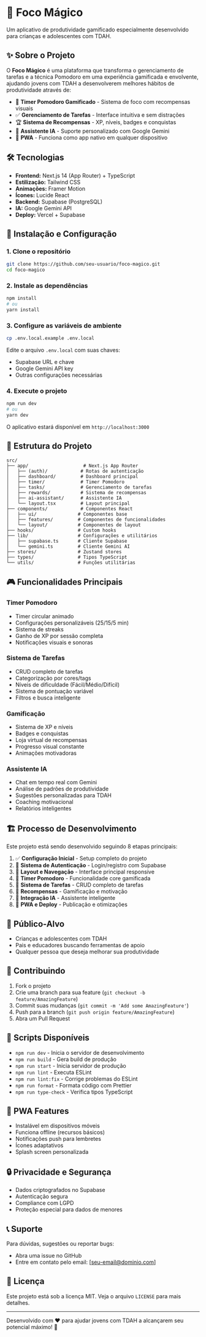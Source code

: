 # 🎯 Foco Mágico

Um aplicativo de produtividade gamificado especialmente desenvolvido para crianças e adolescentes com TDAH.

## ✨ Sobre o Projeto

O **Foco Mágico** é uma plataforma que transforma o gerenciamento de tarefas e a técnica Pomodoro em uma experiência gamificada e envolvente, ajudando jovens com TDAH a desenvolverem melhores hábitos de produtividade através de:

- 🍅 **Timer Pomodoro Gamificado** - Sistema de foco com recompensas visuais
- ✅ **Gerenciamento de Tarefas** - Interface intuitiva e sem distrações
- 🏆 **Sistema de Recompensas** - XP, níveis, badges e conquistas
- 🤖 **Assistente IA** - Suporte personalizado com Google Gemini
- 📱 **PWA** - Funciona como app nativo em qualquer dispositivo

## 🛠 Tecnologias

- **Frontend:** Next.js 14 (App Router) + TypeScript
- **Estilização:** Tailwind CSS
- **Animações:** Framer Motion
- **Ícones:** Lucide React
- **Backend:** Supabase (PostgreSQL)
- **IA:** Google Gemini API
- **Deploy:** Vercel + Supabase

## 🚀 Instalação e Configuração

### 1. Clone o repositório
```bash
git clone https://github.com/seu-usuario/foco-magico.git
cd foco-magico
```

### 2. Instale as dependências
```bash
npm install
# ou
yarn install
```

### 3. Configure as variáveis de ambiente
```bash
cp .env.local.example .env.local
```

Edite o arquivo `.env.local` com suas chaves:
- Supabase URL e chave
- Google Gemini API key
- Outras configurações necessárias

### 4. Execute o projeto
```bash
npm run dev
# ou
yarn dev
```

O aplicativo estará disponível em `http://localhost:3000`

## 📁 Estrutura do Projeto

```
src/
├── app/                    # Next.js App Router
│   ├── (auth)/            # Rotas de autenticação
│   ├── dashboard/         # Dashboard principal
│   ├── timer/             # Timer Pomodoro
│   ├── tasks/             # Gerenciamento de tarefas
│   ├── rewards/           # Sistema de recompensas
│   ├── ai-assistant/      # Assistente IA
│   └── layout.tsx         # Layout principal
├── components/            # Componentes React
│   ├── ui/               # Componentes base
│   ├── features/         # Componentes de funcionalidades
│   └── layout/           # Componentes de layout
├── hooks/                # Custom hooks
├── lib/                  # Configurações e utilitários
│   ├── supabase.ts       # Cliente Supabase
│   └── gemini.ts         # Cliente Gemini AI
├── stores/               # Zustand stores
├── types/                # Tipos TypeScript
└── utils/                # Funções utilitárias
```

## 🎮 Funcionalidades Principais

### Timer Pomodoro
- Timer circular animado
- Configurações personalizáveis (25/15/5 min)
- Sistema de streaks
- Ganho de XP por sessão completa
- Notificações visuais e sonoras

### Sistema de Tarefas
- CRUD completo de tarefas
- Categorização por cores/tags
- Níveis de dificuldade (Fácil/Médio/Difícil)
- Sistema de pontuação variável
- Filtros e busca inteligente

### Gamificação
- Sistema de XP e níveis
- Badges e conquistas
- Loja virtual de recompensas
- Progresso visual constante
- Animações motivadoras

### Assistente IA
- Chat em tempo real com Gemini
- Análise de padrões de produtividade
- Sugestões personalizadas para TDAH
- Coaching motivacional
- Relatórios inteligentes

## 🏗 Processo de Desenvolvimento

Este projeto está sendo desenvolvido seguindo 8 etapas principais:

1. ✅ **Configuração Inicial** - Setup completo do projeto
2. 🔄 **Sistema de Autenticação** - Login/registro com Supabase
3. 🔄 **Layout e Navegação** - Interface principal responsive
4. 🔄 **Timer Pomodoro** - Funcionalidade core gamificada
5. 🔄 **Sistema de Tarefas** - CRUD completo de tarefas
6. 🔄 **Recompensas** - Gamificação e motivação
7. 🔄 **Integração IA** - Assistente inteligente
8. 🔄 **PWA e Deploy** - Publicação e otimizações

## 🎯 Público-Alvo

- Crianças e adolescentes com TDAH
- Pais e educadores buscando ferramentas de apoio
- Qualquer pessoa que deseja melhorar sua produtividade

## 🤝 Contribuindo

1. Fork o projeto
2. Crie uma branch para sua feature (`git checkout -b feature/AmazingFeature`)
3. Commit suas mudanças (`git commit -m 'Add some AmazingFeature'`)
4. Push para a branch (`git push origin feature/AmazingFeature`)
5. Abra um Pull Request

## 📄 Scripts Disponíveis

- `npm run dev` - Inicia o servidor de desenvolvimento
- `npm run build` - Gera build de produção
- `npm run start` - Inicia servidor de produção
- `npm run lint` - Executa ESLint
- `npm run lint:fix` - Corrige problemas do ESLint
- `npm run format` - Formata código com Prettier
- `npm run type-check` - Verifica tipos TypeScript

## 📱 PWA Features

- Instalável em dispositivos móveis
- Funciona offline (recursos básicos)
- Notificações push para lembretes
- Ícones adaptativos
- Splash screen personalizada

## 🔒 Privacidade e Segurança

- Dados criptografados no Supabase
- Autenticação segura
- Compliance com LGPD
- Proteção especial para dados de menores

## 📞 Suporte

Para dúvidas, sugestões ou reportar bugs:
- Abra uma issue no GitHub
- Entre em contato pelo email: [seu-email@dominio.com]

## 📜 Licença

Este projeto está sob a licença MIT. Veja o arquivo `LICENSE` para mais detalhes.

---

Desenvolvido com ❤️ para ajudar jovens com TDAH a alcançarem seu potencial máximo! 🌟